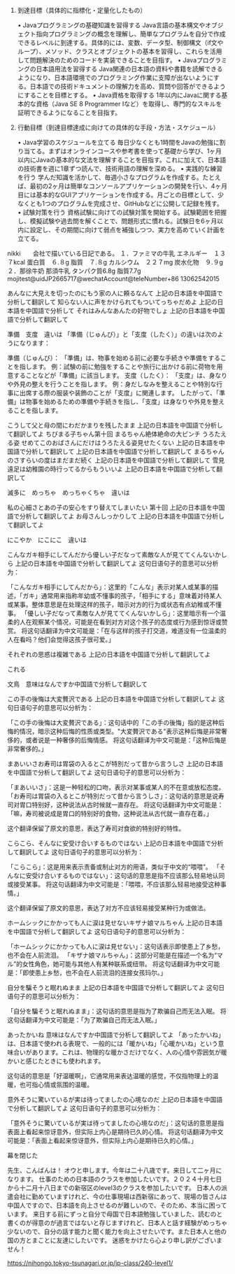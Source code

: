 1. 到達目標（具体的に指標化・定量化したもの）

	•	Javaプログラミングの基礎知識を習得する
Java言語の基本構文やオブジェクト指向プログラミングの概念を理解し、簡単なプログラムを自分で作成できるレベルに到達する。具体的には、変数、データ型、制御構文（if文やループ）、メソッド、クラスとオブジェクトの基本を習得し、これらを活用して問題解決のためのコードを実装できることを目指す。
	•	Javaプログラミングの日本語用法を習得する
Java関連の日本語の資料や書籍を読解できるようになり、日本語環境でのプログラミング作業に支障が出ないようにする。日本語での技術ドキュメントの理解力を高め、質問や回答ができるようにすることを目標とする。
	•	Java資格を取得する
1年以内にJavaに関する基本的な資格（Java SE 8 Programmer Iなど）を取得し、専門的なスキルを証明できるようになることを目指す。

2. 行動目標（到達目標達成に向けての具体的な手段・方法・スケジュール）

	•	Java学習のスケジュールを立てる
毎日少なくとも1時間をJavaの勉強に割り当てる。まずはオンラインコースや参考書を使って基礎から学び、1ヶ月以内にJavaの基本的な文法を理解することを目指す。これに加えて、日本語の技術書を週に1章ずつ読んで、技術用語の理解を深める。
	•	実践的な練習を行う
学んだ知識を活かして、毎週小さなプログラムを作成する。たとえば、最初の2ヶ月は簡単なコンソールアプリケーションの開発を行い、4ヶ月目には基本的なGUIアプリケーションを作成する。月ごとの目標として、少なくとも1つのプログラムを完成させ、GitHubなどに公開して記録を残す。
	•	試験対策を行う
資格試験に向けての試験対策を開始する。試験範囲を把握し、模擬試験や過去問を解くことで、問題形式に慣れる。試験日を6ヶ月以内に設定し、その期間に向けて弱点を補強しつつ、実力を高めていく計画を立てる。


nikki　　会社で描いている日記である。
１．ファミマの牛乳
エネルギー　１３７kcal
蛋白質　６.８g
脂質　７.８g
カルシウム　２２７mg
炭水化物　９.９g
２．那徐牛奶 那須牛乳
タンパク質6.8g
脂質7.7g
mojitest@uidJP2665717@wechatAccount@teleNumber+86 13062542015

あんなに大見えを切ったのにもう家の人に頼るなんて
上記の日本語を中国語で分析して翻訳して
知らない人に声をかけられてもついてっちゃだめよ
上記の日本語を中国語で分析して
それはみんなあんたの好物でしょ
上記の日本語を中国語で分析して翻訳して

準備　支度　違いは
「準備（じゅんび）」と「支度（したく）」の違いは次のようになります：

準備（じゅんび）：
「準備」は、物事を始める前に必要な手続きや準備をすることを指します。
例：試験の前に勉強をすることや旅行に出かける前に荷物を用意することなどが「準備」に該当します。
支度（したく）：
「支度」は、身なりや外見の整えを行うことを指します。
例：身だしなみを整えることや特別な行事に出席する際の服装や装飾のことが「支度」に関連します。
したがって、「準備」は物事を始めるための準備や手続きを指し、「支度」は身なりや外見を整えることを指します。

こうして父と母の間にわだかまりを残したまま
上記の日本語を中国語で分析して翻訳してよ
ちびまる子ちゃん第十回
まるちゃん絶体絶命の大ピンチ
うろたえる姿
せめてこのおばさんにだけはうろたえる姿見せたくない
上記の日本語を中国語で分析して翻訳して
上記の日本語を中国語で分析して翻訳して
まるちゃんのさすらいの度はまだまだ続く
上記の日本語を中国語で分析して翻訳して
雪見遠足は幼稚園の時行ってるからもういいよ
上記の日本語を中国語で分析して翻訳して

滅多に　めっちゃ　めっちゃくちゃ　違いは

私の心細さとあの子の安心をすり替えてしまいたい
第十回
上記の日本語を中国語で分析して翻訳してよ
お母さんしっかりして
上記の日本語を中国語で分析して翻訳してよ

にこやか　にこにこ　違いは

こんなガキ相手にしてんだから優しい子だなって素敵な人が見ててくんないかしら
上記の日本語を中国語で分析して翻訳してよ
这句日语句子的意思可以分析为：

「こんなガキ相手にしてんだから」：这里的「こんな」表示对某人或某事的描述，「ガキ」通常用来指称年幼或不懂事的孩子，「相手にする」意味着对待某人或某事。整体意思是在处理这样的孩子，暗示对方的行为或状态有点幼稚或不懂事。
「優しい子だなって素敵な人が見ててくんないかしら」：这里暗示有一个温柔的人在观察某个情况，可能是在看到对方对这个孩子的态度或行为感到惊讶或赞赏。
将这句话翻译为中文可能是：「在与这样的孩子打交道，难道没有一位温柔的人在看吗？他们会觉得这孩子很可爱。」

それぞれの思惑は複雑である
上記の日本語を中国語で分析して翻訳してよ


これる　

文鳥　意味はなんですか中国語で分析して翻訳して

この手の後悔は大変贅沢である
上記の日本語を中国語で分析して翻訳してよ
这句日语句子的意思可以分析为：

「この手の後悔は大変贅沢である」：这句话中的「この手の後悔」指的是这种后悔的情况，暗示这种后悔的性质或类型。"大変贅沢である"表示这种后悔是非常奢侈的，或者说是一种奢侈的后悔情感。
将这句话翻译为中文可能是：「这种后悔是非常奢侈的。」

まあいいさお寿司は胃袋の入るとこが特別だって昔から言うしさ
上記の日本語を中国語で分析して翻訳してよ
这句日语句子的意思可以分析为：

「まあいいさ」：这是一种轻松的口吻，表示对某事或某人的不在意或放松态度。
「お寿司は胃袋の入るとこが特別だって昔から言うしさ」：这句话的意思是说寿司对胃口特别好，这种说法从古时候就一直存在。
将这句话翻译为中文可能是：「嘛，寿司被说成是胃口的特别好的食物，这种说法从古代就一直存在着。」

这个翻译保留了原文的意思，表达了寿司对食欲的特别好的特性。

こらこら、そんなに安受け合いするものではない
上記の日本語を中国語で分析して翻訳してよ
这句日语句子的意思可以分析为：

「こらこら」：这是用来表示责备或制止对方的用语，类似于中文的“喂喂”。
「そんなに安受け合いするものではない」：这句话的意思是指不应该那么轻易地认同或接受某事。
将这句话翻译为中文可能是：「喂喂，不应该那么轻易地接受这种事情。」

这个翻译保留了原文的意思，表达了对方不应该轻易接受某种行为或做法。

ホームシックにかかっても人に涙は見せないキザナ娘マルちゃん
上記の日本語を中国語で分析して翻訳してよ
这句日语句子的意思可以分析为：

「ホームシックにかかっても人に涙は見せない」：这句话表示即使患上了乡愁，也不会在人前流泪。
「キザナ娘マルちゃん」：这部分可能是在描述一个名为“マル”的女性角色，她可能与其他人有某种联系或纽带。
将这句话翻译为中文可能是：「即使患上乡愁，也不会在人前流泪的连接女孩玛尔。」

自分を騙そうと眠れぬまま
上記の日本語を中国語で分析して翻訳してよ
这句日语句子的意思可以分析为：

「自分を騙そうと眠れぬまま」：这句话的意思是指为了欺骗自己而无法入眠。
将这句话翻译为中文可能是：「为了欺骗自己而无法入眠。」


あったかいね
意味はなんですか中国語で分析して翻訳してよ
「あったかいね」は、日本語で使われる表現で、一般的には「暖かいね」「心暖かいね」という意味合いがあります。これは、物理的な暖かさだけでなく、人の心情や雰囲気が暖かいと感じたときにも使われます。

这句话的意思是「好温暖啊」，它通常用来表达温暖的感觉，不仅指物理上的温暖，也可指心情或氛围的温暖。

意外そうに驚いているが実は待ってましたの心境なのだ
上記の日本語を中国語で分析して翻訳してよ
这句日语句子的意思可以分析为：

「意外そうに驚いているが実は待ってましたの心境なのだ」：这句话的意思是指表面上看起来惊讶意外，但实际上内心是期待已久的心情。
将这句话翻译为中文可能是：「表面上看起来惊讶意外，但实际上内心是期待已久的心情。」



幕を閉じた

先生、こんばんは！
オウと申します。今年は二十八歳です。来日して二ヶ月になります。
仕事のための日本語のクラスを参加したいです。２０２４十月七日から十二月十八日までの新宿区のlevel3のクラスを参加したいです。
日本人の派遣会社に勤めていますけれど、今の仕事現場は西新宿にあって、現場の皆さんは中国人ですので、日本語を向上させるのが難しいので、そのため、本当に困っています。
来日する前にずっと自分で母国で日本語勉強していました、読むのと書くのが得意のが過言ではないと存じますけれど、日本人と話す経験がめっちゃ少ないので、自分の話す能力と聞く能力を向上させたいです。また日本人と他の国の方とまことに友達にしたいです。
迷惑をかけたら心より申し訳がございません！

https://nihongo.tokyo-tsunagari.or.jp/jp-class/240-level1/
